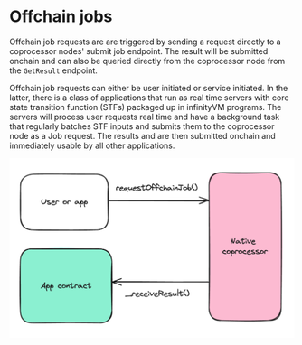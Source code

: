 # Offchain jobs

Offchain job requests are are triggered by sending a request directly to a coprocessor nodes' submit job endpoint. The result will be submitted onchain and can also be queried directly from the coprocessor node from the `GetResult` endpoint.

Offchain job requests can either be user initiated or service initiated. In the latter, there is a class of applications that run as real time servers with core state transition function (STFs) packaged up in infinityVM programs. The servers will process user requests real time and have a background task that regularly batches STF inputs and submits them to the coprocessor node as a Job request. The results and are then submitted onchain and immediately usable by all other applications.

![offchain job request](../assets/offchain-job-request.png)
